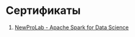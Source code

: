 # Сертификаты

1. [NewProLab - Apache Spark for Data Science](https://github.com/Farhad87/t_serts/blob/master/NewProLab%20-%20Spark%20for%20Data%20Science.pdf)

